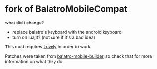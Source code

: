 # fork of BalatroMobileCompat

what did i change?
- replace balatro's keyboard with the android keyboard
- turn on luajit? (not sure if it's a bad idea)

This mod requires [Lovely](https://github.com/ethangreen-dev/lovely-injector) in order to work.

Patches were taken from [balatro-mobile-builder](https://github.com/PGgamer2/balatro-mobile-builder), so check that for more information on what they do.

